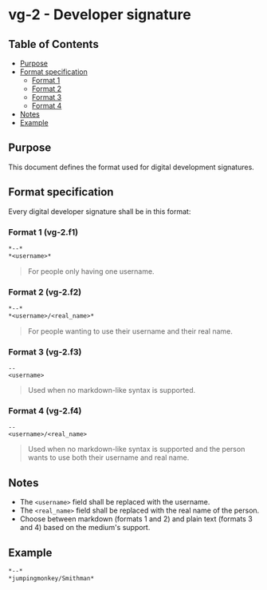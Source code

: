 # vg-2 - Developer signature

## Table of Contents

* [Purpose](#purpose)
* [Format specification](#format-specification)
  * [Format 1](#format-1-vg-2f1)
  * [Format 2](#format-2-vg-2f2)
  * [Format 3](#format-3-vg-2f3)
  * [Format 4](#format-4-vg-2f4)
* [Notes](#notes)
* [Example](#example)

## Purpose

This document defines the format used for digital development signatures.

## Format specification

Every digital developer signature shall be in this format:

### Format 1 (vg-2.f1)

```markdown
*--*
*<username>*
```

> For people only having one username.

### Format 2 (vg-2.f2)

```markdown
*--*
*<username>/<real_name>*
```

> For people wanting to use their username and their real name.

### Format 3 (vg-2.f3)

```text
--
<username>
```

> Used when no markdown-like syntax is supported.

### Format 4 (vg-2.f4)

```text
--
<username>/<real_name>
```

> Used when no markdown-like syntax is supported and the person wants to use
  both their username and real name.

## Notes

* The `<username>` field shall be replaced with the username.
* The `<real_name>` field shall be replaced with the real name of the person.
* Choose between markdown (formats 1 and 2) and plain text (formats 3 and 4)
  based on the medium's support.

## Example

```markdown
*--*
*jumpingmonkey/Smithman*
```
